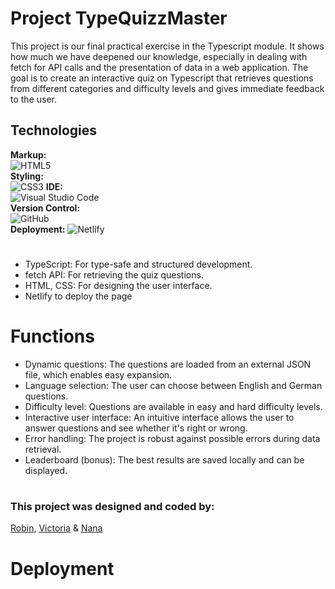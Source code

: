 # Project TypeQuizzMaster

This project is our final practical exercise in the Typescript module.
It shows how much we have deepened our knowledge, especially in dealing with fetch for API calls and the presentation of data in a web application. The goal is to create an interactive quiz on Typescript that retrieves questions from different categories and difficulty levels and gives immediate feedback to the user.

## Technologies

**Markup:**  
![HTML5](https://img.shields.io/badge/html5-%23E34F26.svg?style=for-the-badge&logo=html5&logoColor=white)  
**Styling:**  
![CSS3](https://img.shields.io/badge/css3-%231572B6.svg?style=for-the-badge&logo=css3&logoColor=white)
**IDE:**  
![Visual Studio Code](https://img.shields.io/badge/Visual%20Studio%20Code-0078d7.svg?style=for-the-badge&logo=visual-studio-code&logoColor=white)  
**Version Control:**  
![GitHub](https://img.shields.io/badge/github-%23121011.svg?style=for-the-badge&logo=github&logoColor=white)  
**Deployment:**
![Netlify](https://img.shields.io/badge/Netlify-00C7B7?style=for-the-badge&logo=netlify&logoColor=white)

#

- TypeScript: For type-safe and structured development.
- fetch API: For retrieving the quiz questions.
- HTML, CSS: For designing the user interface.
- Netlify to deploy the page

# Functions

- Dynamic questions: The questions are loaded from an external JSON file, which enables easy expansion.
- Language selection: The user can choose between English and German questions.
- Difficulty level: Questions are available in easy and hard difficulty levels.
- Interactive user interface: An intuitive interface allows the user to answer questions and see whether it's right or wrong.
- Error handling: The project is robust against possible errors during data retrieval.
- Leaderboard (bonus): The best results are saved locally and can be displayed.

#

### This project was designed and coded by:

[Robin](https://github.com/robin160401),
[Victoria](https://github.com/AliceReturns) & [Nana](https://github.com/Nana7782)

# Deployment
